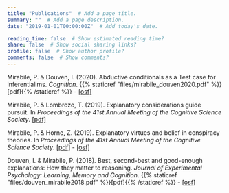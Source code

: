 ```yaml
---
title: "Publications"  # Add a page title.
summary: ""  # Add a page description.
date: "2019-01-01T00:00:00Z"  # Add today's date.

reading_time: false  # Show estimated reading time?
share: false  # Show social sharing links?
profile: false  # Show author profile?
comments: false  # Show comments?
---
```


Mirabile, P. & Douven, I. (2020). Abductive conditionals as a Test case for inferentialims. _Cognition_. {{% staticref "files/mirabile_douven2020.pdf" %}}[pdf]{{% /staticref %}} - [[osf]](https://osf.io/8nh2x/?view_only=2dcfc098369e42838812088066468e55)

Mirabile, P. & Lombrozo, T. (2019). Explanatory considerations guide pursuit. In _Proceedings of the 41st Annual Meeting of the Cognitive Science Society_. [[pdf]](https://mindmodeling.org/cogsci2019/papers/0156/0156.pdf)

Mirabile, P. & Horne, Z. (2019). Explanatory virtues and belief in conspiracy theories. In _Proceedings of the 41st Annual Meeting of the Cognitive Science Society_. [[pdf]](https://mindmodeling.org/cogsci2019/papers/0410/0410.pdf) - [[osf]](https://osf.io/wh78v/)

Douven, I. & Mirabile, P. (2018). Best, second-best and good-enough explanations: How they matter to reasoning. _Journal of Experimental Psychology: Learning, Memory and Cognition_. 
{{% staticref "files/douven_mirabile2018.pdf" %}}[pdf]{{% /staticref %}} -
[[osf]](https://osf.io/335t3/) 